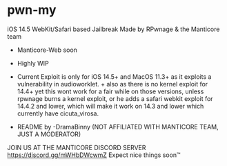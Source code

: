 # pwn-my
iOS 14.5 WebKit/Safari based Jailbreak
Made by RPwnage & the Manticore team


* Manticore-Web soon
* Highly WIP
* Current Exploit is only for iOS 14.5+ and MacOS 11.3+ as it exploits a vulnerability in audioworklet. + also as there is no kernel exploit for 14.4+ yet this wont work for a fair while on those versions, unless rpwnage burns a kernel exploit, or he adds a safari webkit exploit for 14.4.2 and lower, which will make it work on 14.3 and lower which currently have cicuta_virosa.

* README by -DramaBinny (NOT AFFILIATED WITH MANTICORE TEAM, JUST A MODERATOR)

JOIN US AT THE MANTICORE DISCORD SERVER https://discord.gg/mWHbDWcwmZ
Expect nice things soon™
